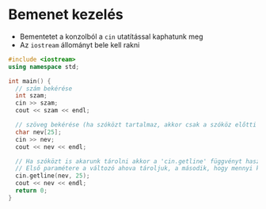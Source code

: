# Bemenet kezelés

- Bementetet a konzolból a `cin` utatítással kaphatunk meg
- Az `iostream` állományt bele kell rakni

```cpp
#include <iostream>
using namespace std;

int main() { 
  // szám bekérése
  int szam;
  cin >> szam;
  cout << szam << endl;

  // szöveg bekérése (ha szóközt tartalmaz, akkor csak a szóköz előtti részét kapjuk meg)
  char nev[25];
  cin >> nev;
  cout << nev << endl;

  // Ha szóközt is akarunk tárolni akkor a 'cin.getline' függvényt használjuk
  // Első paramétere a változó ahova tároljuk, a második, hogy mennyi karaktert fogad el max
  cin.getline(nev, 25);
  cout << nev << endl;
  return 0;
}
```